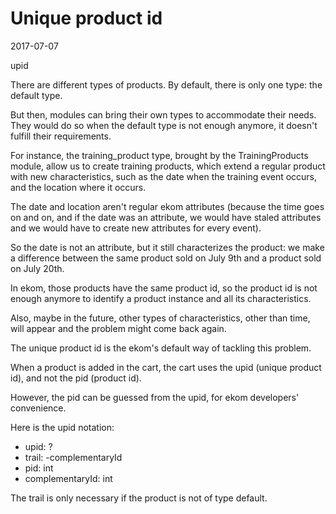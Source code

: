 Unique product id
======================
2017-07-07

upid

There are different types of products.
By default, there is only one type: the default type.

But then, modules can bring their own types to accommodate their needs.
They would do so when the default type is not enough anymore, it doesn't fulfill their requirements.


For instance, the training_product type, brought by the TrainingProducts module,
allow us to create training products, which extend a regular product with new characteristics,
such as the date when the training event occurs, and the location where it occurs.


The date and location aren't regular ekom attributes (because the time goes on and on,
and if the date was an attribute, we would have staled attributes and we would have to create
new attributes for every event).

So the date is not an attribute, but it still characterizes the product: we make a difference
between the same product sold on July 9th and a product sold on July 20th.

In ekom, those products have the same product id, so the product id is not enough anymore
to identify a product instance and all its characteristics.

Also, maybe in the future, other types of characteristics, other than time, will appear and
the problem might come back again.

The unique product id is the ekom's default way of tackling this problem.

When a product is added in the cart, the cart uses the upid (unique product id),
and not the pid (product id).

However, the pid can be guessed from the upid, for ekom developers' convenience.


Here is the upid notation:

- upid: <pid> <trail>?
- trail: -complementaryId
- pid: int
- complementaryId: int


The trail is only necessary if the product is not of type default.









